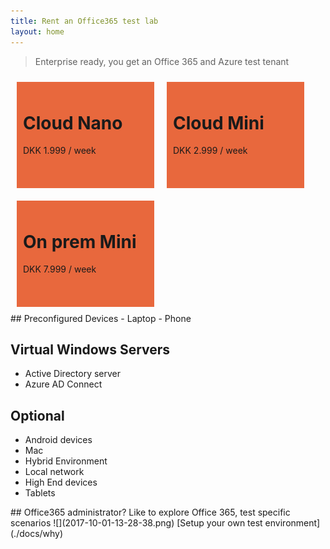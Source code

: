 ```yaml
---
title: Rent an Office365 test lab
layout: home
---
```

> Enterprise ready, you get an Office 365 and Azure test tenant

<style>
.buy{
  background-color:#E8683D;
  width:200px;
  height:150px;
  padding:10px;
  margin:10px;
  float:left;
}
  .clear{
  clear:both;
  }
</style>

<div class="buy" >
<h1>Cloud Nano</h1>
DKK 1.999 / week
</div> 

<div class="buy" >
<h1>Cloud Mini</h1>
DKK 2.999 / week
</div> 

<div class="buy" >

<h1>On prem Mini</h1>
DKK 7.999 / week
</div> 

<div class="clear"></div>
## Preconfigured Devices  
- Laptop 
- Phone

## Virtual Windows Servers
- Active Directory server
- Azure AD Connect

## Optional
- Android devices
- Mac
- Hybrid Environment
- Local network
- High End devices
- Tablets

<sidebar>
## Office365 administrator?
Like to explore Office 365, test specific scenarios
![](2017-10-01-13-28-38.png)
</sidebar>
[Setup your own test environment](./docs/why)
